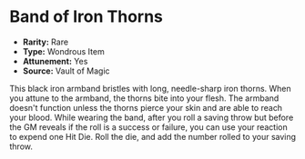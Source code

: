 # Band of Iron Thorns

- **Rarity:** Rare
- **Type:** Wondrous Item
- **Attunement:** Yes
- **Source:** Vault of Magic

This black iron armband bristles with long, needle-sharp iron thorns. When you attune to the armband, the thorns bite into your flesh. The armband doesn't function unless the thorns pierce your skin and are able to reach your blood. While wearing the band, after you roll a saving throw but before the GM reveals if the roll is a success or failure, you can use your reaction to expend one Hit Die. Roll the die, and add the number rolled to your saving throw.
